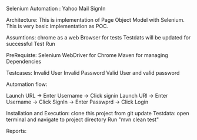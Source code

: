 
Selenium Automation : Yahoo Mail SignIn

Architecture:
This is implementation of Page Object Model with Selenium.
This is very basic implementation as POC.


Assumtions:
chrome as a web Browser for tests
Testdats will be updated for successful Test Run

PreRequiste:
Selenium WebDriver for Chrome
Maven for managing Dependencies

Testcases:
Invalid User
Invalid Password
Valid User and valid password

Automation flow:

Launch URL -> Enter Username -> Click signin
Launch URl -> Enter Username -> Click SignIn -> Enter Passwprd -> Click Login

Installation and Execution:
clone this project from git
update Testdata:
open terminal and navigate to project directory
Run "mvn clean test"


Reports:





